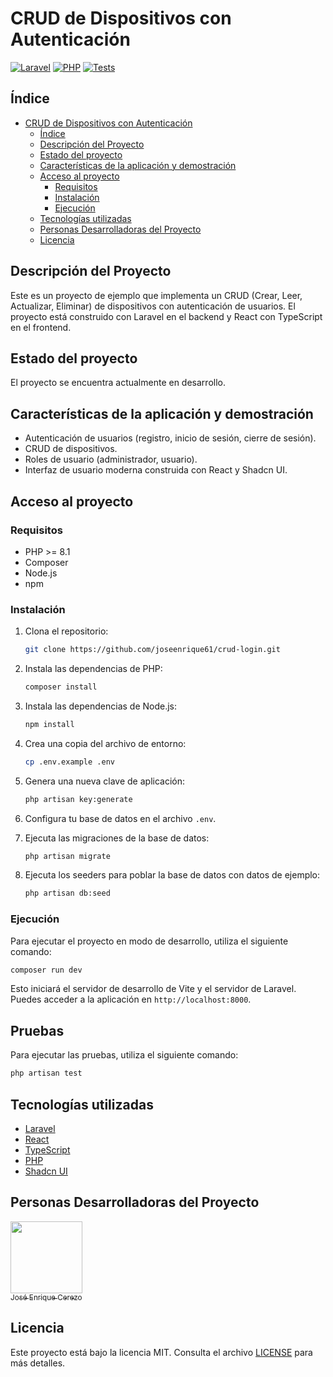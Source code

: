 # CRUD de Dispositivos con Autenticación

[![Laravel](https://img.shields.io/badge/Laravel-12-red.svg)](https://laravel.com/)
[![PHP](https://img.shields.io/badge/PHP-8.4-blue.svg)](https://www.php.net/)
[![Tests](https://github.com/joseenrique61/crud-login/actions/workflows/tests.yml/badge.svg)](https://github.com/joseenrique61/crud-login/actions/workflows/tests.yml)

##  Índice

- [CRUD de Dispositivos con Autenticación](#crud-de-dispositivos-con-autenticación)
  - [Índice](#índice)
  - [Descripción del Proyecto](#descripción-del-proyecto)
  - [Estado del proyecto](#estado-del-proyecto)
  - [Características de la aplicación y demostración](#características-de-la-aplicación-y-demostración)
  - [Acceso al proyecto](#acceso-al-proyecto)
    - [Requisitos](#requisitos)
    - [Instalación](#instalación)
    - [Ejecución](#ejecución)
  - [Tecnologías utilizadas](#tecnologías-utilizadas)
  - [Personas Desarrolladoras del Proyecto](#personas-desarrolladoras-del-proyecto)
  - [Licencia](#licencia)

## Descripción del Proyecto

Este es un proyecto de ejemplo que implementa un CRUD (Crear, Leer, Actualizar, Eliminar) de dispositivos con autenticación de usuarios. El proyecto está construido con Laravel en el backend y React con TypeScript en el frontend.

## Estado del proyecto

El proyecto se encuentra actualmente en desarrollo.

## Características de la aplicación y demostración

- Autenticación de usuarios (registro, inicio de sesión, cierre de sesión).
- CRUD de dispositivos.
- Roles de usuario (administrador, usuario).
- Interfaz de usuario moderna construida con React y Shadcn UI.

## Acceso al proyecto

### Requisitos

- PHP >= 8.1
- Composer
- Node.js
- npm

### Instalación

1. Clona el repositorio:

   ```bash
   git clone https://github.com/joseenrique61/crud-login.git
   ```

2. Instala las dependencias de PHP:

   ```bash
   composer install
   ```

3. Instala las dependencias de Node.js:

   ```bash
   npm install
   ```

4. Crea una copia del archivo de entorno:

   ```bash
   cp .env.example .env
   ```

5. Genera una nueva clave de aplicación:

   ```bash
   php artisan key:generate
   ```

6. Configura tu base de datos en el archivo `.env`.

7. Ejecuta las migraciones de la base de datos:

   ```bash
   php artisan migrate
   ```

8. Ejecuta los seeders para poblar la base de datos con datos de ejemplo:

   ```bash
   php artisan db:seed
   ```

### Ejecución

Para ejecutar el proyecto en modo de desarrollo, utiliza el siguiente comando:

```bash
composer run dev
```

Esto iniciará el servidor de desarrollo de Vite y el servidor de Laravel. Puedes acceder a la aplicación en `http://localhost:8000`.

## Pruebas

Para ejecutar las pruebas, utiliza el siguiente comando:

```bash
php artisan test
```

## Tecnologías utilizadas

- [Laravel](https://laravel.com/)
- [React](https://react.dev/)
- [TypeScript](https://www.typescriptlang.org/)
- [PHP](https://www.php.net/)
- [Shadcn UI](https://ui.shadcn.com/)

## Personas Desarrolladoras del Proyecto

[<img src="https://www.github.com/joseenrique61.png" width=115><br><sub>José Enrique Cerezo</sub>](https://github.com/joseenrique61)

## Licencia

Este proyecto está bajo la licencia MIT. Consulta el archivo [LICENSE](LICENSE) para más detalles.